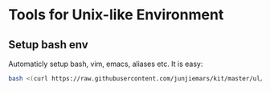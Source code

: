 # Tools for Unix-like Environment

## Setup bash env
Automaticly setup bash, vim, emacs, aliases etc. It is easy:
```sh
bash <(curl https://raw.githubusercontent.com/junjiemars/kit/master/ul/setup-bash.sh)
```
